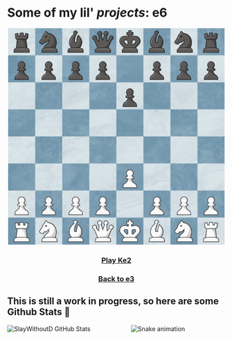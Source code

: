 # Some of my lil' *projects*: e6
<div align="center">
<img src="https://raw.githubusercontent.com/slaywithoutd/slaywithoutd/main/e6board.png" alt="Chess Board e6" width="500"/>

  <h3><a href="e2.md">Play Ke2</a></h3>
  <h3><a href="README.md">Back to e3</a></h3>
</div>

## This is still a work in progress, so here are some Github Stats 🧮

  <img align="left" alt="SlayWithoutD GitHub Stats" src="https://github-readme-stats.vercel.app/api?username=slaywithoutd&show_icons=true&hide_border=false&title_color=ff652f&icon_color=FFE400&bg_color=09131B&text_color=ffffff&border_color=0c1a25" />
  </details>
  

<div align="center">
  <img src="https://raw.githubusercontent.com/slaywithoutd/slaywithoutd/output/snake.svg" alt="Snake animation" />
</div>
